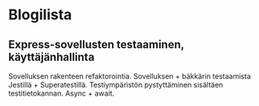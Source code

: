 # Blogilista
## Express-sovellusten testaaminen, käyttäjänhallinta

Sovelluksen rakenteen refaktorointia. Sovelluksen + bäkkärin testaamista Jestillä + Superatestillä. Testiympäristön pystyttäminen sisältäen testitietokannan. Async + await.
